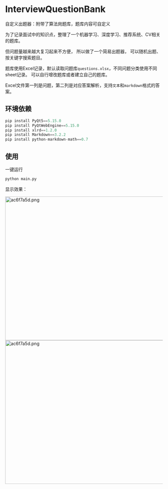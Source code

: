 # InterviewQuestionBank
自定义出题器：附带了算法岗题库，题库内容可自定义

为了记录面试中的知识点，整理了一个机器学习、深度学习、推荐系统、CV相关的题库。

但问题量越来越大复习起来不方便，
所以做了一个简易出题器，
可以随机出题、按关键字搜索题目。

题库使用Excel记录，默认读取问题库`questions.xlsx`，不同问题分类使用不同sheet记录。
可以自行增改题库或者建立自己的题库。

Excel文件第一列是问题，第二列是对应答案解析，支持`文本`和`markdown`格式的答案。

## 环境依赖
```python
pip install PyQt5==5.15.0
pip install PyQtWebEngine==5.15.0
pip install xlrd==1.2.0
pip install Markdown==3.2.2
pip install python-markdown-math==0.7
```

## 使用
一键运行

```python
python main.py
```
显示效果：

<img src="https://tva1.sinaimg.cn/large/007S8ZIlgy1gh7vb7opxzj30tw0q2gp6.jpg" alt="ac6f7a5d.png" width="521" height="458" align="bottom" />

<img src="https://tva1.sinaimg.cn/large/007S8ZIlgy1gh7vhyjrc5j30tm0oen37.jpg" alt="ac6f7a5d.png" width="521" height="458" align="bottom" />